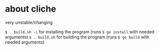 # about cliche
very unstable/changing

`$ . build.sh -i` for installing the program (runs `$ go install` with needed arguments)
`$ . build.sh` for building the program (runs `$ go build` with needed arguments)
